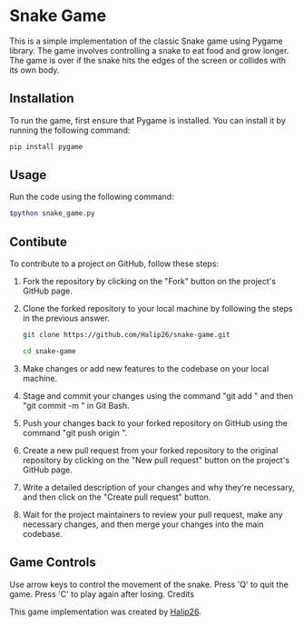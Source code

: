 # Snake Game

This is a simple implementation of the classic Snake game using Pygame library. The game involves controlling a snake to eat food and grow longer. The game is over if the snake hits the edges of the screen or collides with its own body.

## Installation

To run the game, first ensure that Pygame is installed. You can install it by running the following command:

```bash
pip install pygame
```

## Usage

Run the code using the following command:

```bash
$python snake_game.py
```

## Contibute

To contribute to a project on GitHub, follow these steps:

1. Fork the repository by clicking on the "Fork" button on the project's GitHub page.

2. Clone the forked repository to your local machine by following the steps in the previous answer.

   ```bash
   git clone https://github.com/Halip26/snake-game.git

   cd snake-game
   ```

3. Make changes or add new features to the codebase on your local machine.

4. Stage and commit your changes using the command "git add " and then "git commit -m " in Git Bash.

5. Push your changes back to your forked repository on GitHub using the command "git push origin ".

6. Create a new pull request from your forked repository to the original repository by clicking on the "New pull request" button on the project's GitHub page.

7. Write a detailed description of your changes and why they're necessary, and then click on the "Create pull request" button.

8. Wait for the project maintainers to review your pull request, make any necessary changes, and then merge your changes into the main codebase.

## Game Controls

Use arrow keys to control the movement of the snake.
Press 'Q' to quit the game.
Press 'C' to play again after losing.
Credits

This game implementation was created by [Halip26](https://github.com/Halip26).
